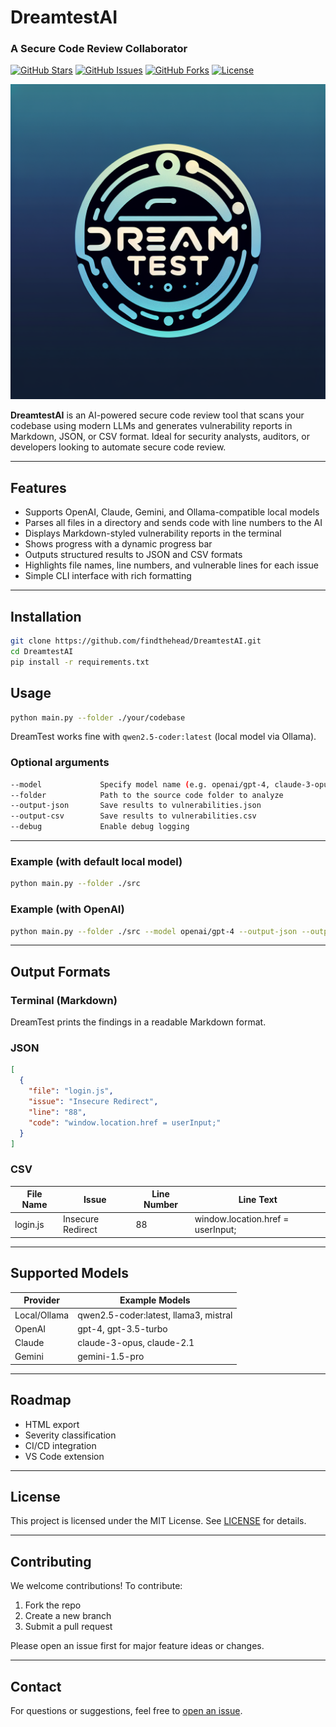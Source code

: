 # DreamtestAI  
### A Secure Code Review Collaborator
[![GitHub Stars](https://img.shields.io/github/stars/findthehead/DreamtestAI?style=social)](https://github.com/findthehead/DreamtestAI/stargazers)
[![GitHub Issues](https://img.shields.io/github/issues/findthehead/DreamtestAI)](https://github.com/findthehead/DreamtestAI/issues)
[![GitHub Forks](https://img.shields.io/github/forks/findthehead/DreamtestAI?style=social)](https://github.com/findthehead/DreamtestAI/network/members)
[![License](https://img.shields.io/github/license/findthehead/DreamtestAI)](LICENSE)

![DreamtestAI Terminal Output](LOGO.png)

**DreamtestAI** is an AI-powered secure code review tool that scans your codebase using modern LLMs and generates vulnerability reports in Markdown, JSON, or CSV format. Ideal for security analysts, auditors, or developers looking to automate secure code review.

---

## Features

- Supports OpenAI, Claude, Gemini, and Ollama-compatible local models
- Parses all files in a directory and sends code with line numbers to the AI
- Displays Markdown-styled vulnerability reports in the terminal
- Shows progress with a dynamic progress bar
- Outputs structured results to JSON and CSV formats
- Highlights file names, line numbers, and vulnerable lines for each issue
- Simple CLI interface with rich formatting

---

## Installation

```bash
git clone https://github.com/findthehead/DreamtestAI.git
cd DreamtestAI
pip install -r requirements.txt
```



## Usage

```bash
python main.py --folder ./your/codebase
```

DreamTest works fine with `qwen2.5-coder:latest` (local model via Ollama).

### Optional arguments

```bash
--model             Specify model name (e.g. openai/gpt-4, claude-3-opus, gemini-1.5-pro)
--folder            Path to the source code folder to analyze
--output-json       Save results to vulnerabilities.json
--output-csv        Save results to vulnerabilities.csv
--debug             Enable debug logging
```

---

### Example (with default local model)

```bash
python main.py --folder ./src
```

### Example (with OpenAI)

```bash
python main.py --folder ./src --model openai/gpt-4 --output-json --output-csv
```

---

## Output Formats

### Terminal (Markdown)

DreamTest prints the findings in a readable Markdown format.

### JSON

```json
[
  {
    "file": "login.js",
    "issue": "Insecure Redirect",
    "line": "88",
    "code": "window.location.href = userInput;"
  }
]
```

### CSV

| File Name | Issue             | Line Number | Line Text                          |
| --------- | ----------------- | ----------- | ---------------------------------- |
| login.js  | Insecure Redirect | 88          | window.location.href = userInput; |

---

## Supported Models

| Provider     | Example Models                         |
| ------------ | -------------------------------------- |
| Local/Ollama | qwen2.5-coder:latest, llama3, mistral  |
| OpenAI       | gpt-4, gpt-3.5-turbo                   |
| Claude       | claude-3-opus, claude-2.1              |
| Gemini       | gemini-1.5-pro                         |

---

## Roadmap

- HTML export
- Severity classification
- CI/CD integration
- VS Code extension

---

## License

This project is licensed under the MIT License. See [LICENSE](LICENSE) for details.

---

## Contributing

We welcome contributions! To contribute:

1. Fork the repo
2. Create a new branch
3. Submit a pull request

Please open an issue first for major feature ideas or changes.

---

## Contact

For questions or suggestions, feel free to [open an issue](https://github.com/findthehead/DreamtestAI/issues).